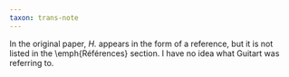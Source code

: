 ```yaml
---
taxon: trans-note
---
```


In the original paper, *H.* appears in the form of a reference, but it is not listed in the \emph{Références} section. I have no idea what Guitart was referring to.
